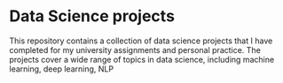 # Data Science projects
 This repository contains a collection of data science projects that I have completed for my university assignments and personal practice. The projects cover a wide range of topics in data science, including machine learning, deep learning, NLP 
